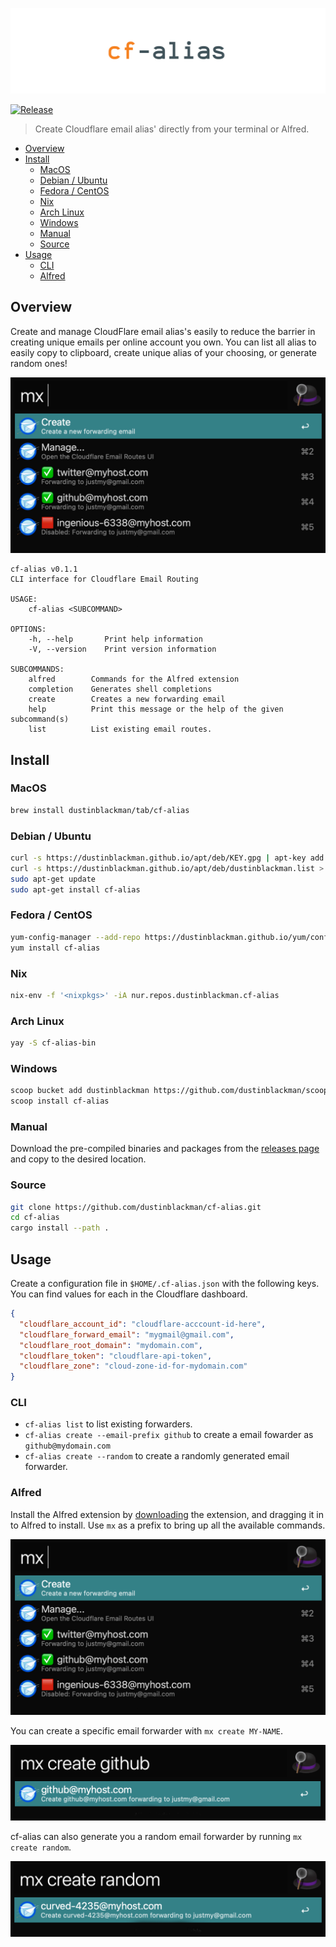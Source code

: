 ![cf-alias](.github/banner.jpg)

[![Release](https://img.shields.io/github/v/release/dustinblackman/cf-alias)](https://github.com/dustinblackman/cf-alias/releases)

> Create Cloudflare email alias' directly from your terminal or Alfred.

- [Overview](#Overview)
- [Install](#Install)
  - [MacOS](#macos)
  - [Debian / Ubuntu](#debian--ubuntu)
  - [Fedora / CentOS](#fedora--centos)
  - [Nix](#nix)
  - [Arch Linux](#arch-linux)
  - [Windows](#windows)
  - [Manual](#manual)
  - [Source](#source)
- [Usage](#Usage)
  - [CLI](#cli)
  - [Alfred](#alfred)

## Overview

Create and manage CloudFlare email alias's easily to reduce the barrier in creating unique emails per online account you own. You can list all alias to easily copy to clipboard, create unique alias of your choosing, or generate random ones!

![screenshot1](./.github/screenshots/1.jpg)

<!-- command-help start -->

```
cf-alias v0.1.1
CLI interface for Cloudflare Email Routing

USAGE:
    cf-alias <SUBCOMMAND>

OPTIONS:
    -h, --help       Print help information
    -V, --version    Print version information

SUBCOMMANDS:
    alfred        Commands for the Alfred extension
    completion    Generates shell completions
    create        Creates a new forwarding email
    help          Print this message or the help of the given subcommand(s)
    list          List existing email routes.
```

<!-- command-help end -->

## Install

### MacOS

```sh
brew install dustinblackman/tab/cf-alias
```

### Debian / Ubuntu

```sh
curl -s https://dustinblackman.github.io/apt/deb/KEY.gpg | apt-key add -
curl -s https://dustinblackman.github.io/apt/deb/dustinblackman.list > /etc/apt/sources.list.d/dustinblackman.list
sudo apt-get update
sudo apt-get install cf-alias
```

### Fedora / CentOS

```sh
yum-config-manager --add-repo https://dustinblackman.github.io/yum/config.repo
yum install cf-alias
```

### Nix

```sh
nix-env -f '<nixpkgs>' -iA nur.repos.dustinblackman.cf-alias
```

### Arch Linux

```sh
yay -S cf-alias-bin
```

### Windows

```sh
scoop bucket add dustinblackman https://github.com/dustinblackman/scoop-bucket.git
scoop install cf-alias
```

### Manual

Download the pre-compiled binaries and packages from the [releases page](https://github.com/dustinblackman/cf-alias/releases) and
copy to the desired location.

### Source

```sh
git clone https://github.com/dustinblackman/cf-alias.git
cd cf-alias
cargo install --path .
```

## Usage

Create a configuration file in `$HOME/.cf-alias.json` with the following keys. You can find values for each in the
Cloudflare dashboard.

```json
{
  "cloudflare_account_id": "cloudflare-acccount-id-here",
  "cloudflare_forward_email": "mygmail@gmail.com",
  "cloudflare_root_domain": "mydomain.com",
  "cloudflare_token": "cloudflare-api-token",
  "cloudflare_zone": "cloud-zone-id-for-mydomain.com"
}
```

### CLI

- `cf-alias list` to list existing forwarders.
- `cf-alias create --email-prefix github` to create a email fowarder as `github@mydomain.com`
- `cf-alias create --random` to create a randomly generated email forwarder.

### Alfred

Install the Alfred extension by
[downloading](https://github.com/dustinblackman/cf-alias/blob/master/alfred/mx.alfredworkflow?raw=true) the extension, and dragging it in to Alfred to install. Use `mx` as a prefix to bring up all the available commands.

![screenshot1](./.github/screenshots/1.jpg)

You can create a specific email forwarder with `mx create MY-NAME`.

![screenshot2](./.github/screenshots/2.jpg)

cf-alias can also generate you a random email forwarder by running `mx create random`.

![screenshot3](./.github/screenshots/3.jpg)
